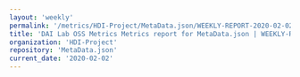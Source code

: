 ```yaml
---
layout: 'weekly'
permalink: '/metrics/HDI-Project/MetaData.json/WEEKLY-REPORT-2020-02-02'
title: 'DAI Lab OSS Metrics Metrics report for MetaData.json | WEEKLY-REPORT-2020-02-02'
organization: 'HDI-Project'
repository: 'MetaData.json'
current_date: '2020-02-02'
---
```

